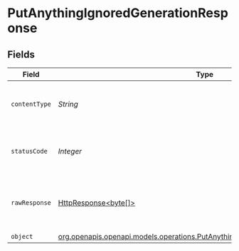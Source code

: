 # PutAnythingIgnoredGenerationResponse


## Fields

| Field                                                                                                                                                  | Type                                                                                                                                                   | Required                                                                                                                                               | Description                                                                                                                                            |
| ------------------------------------------------------------------------------------------------------------------------------------------------------ | ------------------------------------------------------------------------------------------------------------------------------------------------------ | ------------------------------------------------------------------------------------------------------------------------------------------------------ | ------------------------------------------------------------------------------------------------------------------------------------------------------ |
| `contentType`                                                                                                                                          | *String*                                                                                                                                               | :heavy_check_mark:                                                                                                                                     | HTTP response content type for this operation                                                                                                          |
| `statusCode`                                                                                                                                           | *Integer*                                                                                                                                              | :heavy_check_mark:                                                                                                                                     | HTTP response status code for this operation                                                                                                           |
| `rawResponse`                                                                                                                                          | [HttpResponse<byte[]>](https://docs.oracle.com/en/java/javase/11/docs/api/java.net.http/java/net/http/HttpResponse.html)                               | :heavy_check_mark:                                                                                                                                     | Raw HTTP response; suitable for custom response parsing                                                                                                |
| `object`                                                                                                                                               | [org.openapis.openapi.models.operations.PutAnythingIgnoredGenerationResponseBody](../../models/operations/PutAnythingIgnoredGenerationResponseBody.md) | :heavy_minus_sign:                                                                                                                                     | OK                                                                                                                                                     |